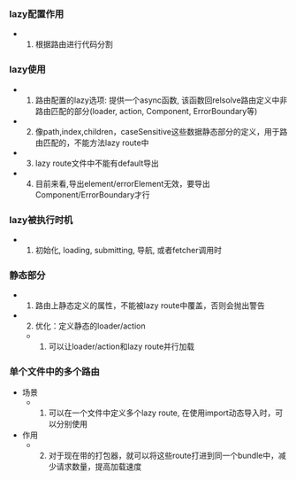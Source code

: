 ### lazy配置作用
  - 1. 根据路由进行代码分割

### lazy使用
  - 1. 路由配置的lazy选项: 提供一个async函数, 该函数回relsolve路由定义中非路由匹配的部分(loader, action, Component, ErrorBoundary等)
  - 2. 像path,index,children，caseSensitive这些数据静态部分的定义，用于路由匹配的，不能方法lazy route中
  - 3. lazy route文件中不能有default导出
  - 4. 目前来看,导出element/errorElement无效，要导出Component/ErrorBoundary才行

### lazy被执行时机
  - 1. 初始化, loading, submitting, 导航, 或者fetcher调用时

### 静态部分
  - 1. 路由上静态定义的属性，不能被lazy route中覆盖，否则会抛出警告
  - 2. 优化：定义静态的loader/action
      - 1. 可以让loader/action和lazy route并行加载

### 单个文件中的多个路由
  - 场景
    - 1. 可以在一个文件中定义多个lazy route, 在使用import动态导入时，可以分别使用
  - 作用
    - 2. 对于现在带的打包器，就可以将这些route打进到同一个bundle中，减少请求数量，提高加载速度
